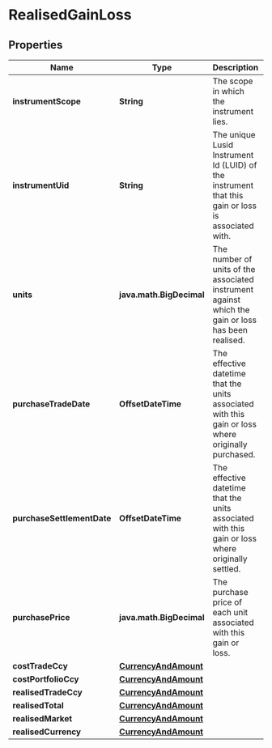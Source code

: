 

# RealisedGainLoss


## Properties

| Name | Type | Description | Notes |
|------------ | ------------- | ------------- | -------------|
|**instrumentScope** | **String** | The scope in which the instrument lies. |  [optional] |
|**instrumentUid** | **String** | The unique Lusid Instrument Id (LUID) of the instrument that this gain or loss is associated with. |  |
|**units** | **java.math.BigDecimal** | The number of units of the associated instrument against which the gain or loss has been realised. |  |
|**purchaseTradeDate** | **OffsetDateTime** | The effective datetime that the units associated with this gain or loss where originally purchased. |  [optional] [readonly] |
|**purchaseSettlementDate** | **OffsetDateTime** | The effective datetime that the units associated with this gain or loss where originally settled. |  [optional] [readonly] |
|**purchasePrice** | **java.math.BigDecimal** | The purchase price of each unit associated with this gain or loss. |  [optional] |
|**costTradeCcy** | [**CurrencyAndAmount**](CurrencyAndAmount.md) |  |  |
|**costPortfolioCcy** | [**CurrencyAndAmount**](CurrencyAndAmount.md) |  |  |
|**realisedTradeCcy** | [**CurrencyAndAmount**](CurrencyAndAmount.md) |  |  |
|**realisedTotal** | [**CurrencyAndAmount**](CurrencyAndAmount.md) |  |  |
|**realisedMarket** | [**CurrencyAndAmount**](CurrencyAndAmount.md) |  |  [optional] |
|**realisedCurrency** | [**CurrencyAndAmount**](CurrencyAndAmount.md) |  |  [optional] |



